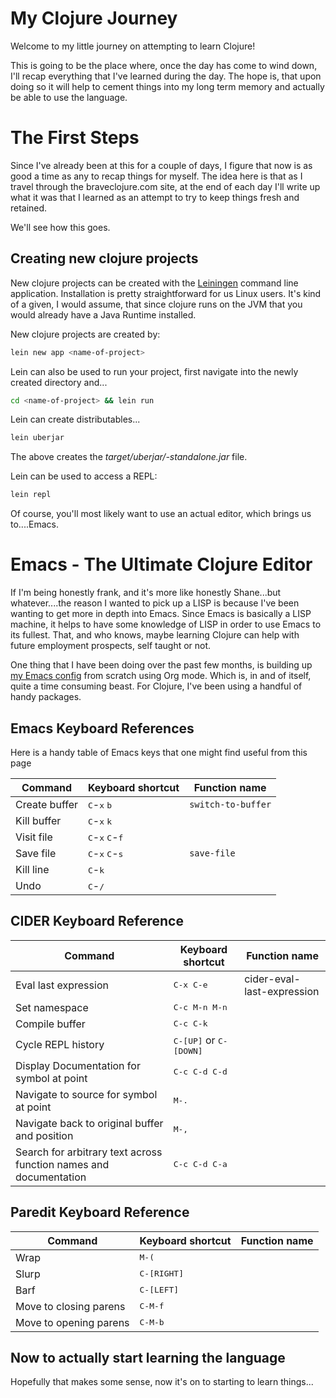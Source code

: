 <!--
.. title: My Clojure Journey
.. slug: my-clojure-journey
.. date: 2021-02-19 14:22:33 UTC-06:00
.. tags: clojure 
.. category: 
.. link: 
.. description: 
.. type: text
-->

# My Clojure Journey

Welcome to my little journey on attempting to learn Clojure!

This is going to be the place where, once the day has come to wind down, I'll recap everything that I've learned during the day. The hope is, that upon doing so it will help to cement things into my long term memory and actually be able to use the language.

# The First Steps

Since I've already been at this for a couple of days, I figure that now is as good a time as any to recap things for myself. The idea here is that as I travel through the braveclojure.com site, at the end of each day I'll write up what it was that I learned as an attempt to try to keep things fresh and retained.

We'll see how this goes.

## Creating new clojure projects

New clojure projects can be created with the [Leiningen](http://leiningen.org/) command line application. Installation is pretty straightforward for us Linux users. It's kind of a given, I would assume, that since clojure runs on the JVM that you would already have a Java Runtime installed.

New clojure projects are created by:

```bash
lein new app <name-of-project>
```

Lein can also be used to run your project, first navigate into the newly created directory and...

```bash
cd <name-of-project> && lein run
```

Lein can create distributables...

```bash
lein uberjar
```

The above creates the _target/uberjar/<name-of-project-with-release-data>-standalone.jar_ file.

Lein can be used to access a REPL:

```bash
lein repl
```

Of course, you'll most likely want to use an actual editor, which brings us to....Emacs.

# Emacs - The Ultimate Clojure Editor

If I'm being honestly frank, and it's more like honestly Shane...but whatever....the reason I wanted to pick up a LISP is because I've been wanting to get more in depth into Emacs. Since Emacs is basically a LISP machine, it helps to have some knowledge of LISP in order to use Emacs to its fullest. That, and who knows, maybe learning Clojure can help with future employment prospects, self taught or not.

One thing that I have been doing over the past few months, is building up [my Emacs config](https://gitlab.swrgroups.net/swrogers/dot-emacs-config) from scratch using Org mode. Which is, in and of itself, quite a time consuming beast. For Clojure, I've been using a handful of handy packages.

## Emacs Keyboard References

Here is a handy table of Emacs keys that one might find useful from this page

| Command       | Keyboard shortcut                                   | Function name      |
| ------------- | --------------------------------------------------- | ------------------ |
| Create buffer | <kbd>C</kbd>-<kbd>x</kbd> <kbd>b</kbd>              | `switch-to-buffer` |
| Kill buffer   | <kbd>C</kbd>-<kbd>x</kbd> <kbd>k</kbd>              |                    |
| Visit file    | <kbd>C</kbd>-<kbd>x</kbd> <kbd>C</kbd>-<kbd>f</kbd> |                    |
| Save file     | <kbd>C</kbd>-<kbd>x</kbd> <kbd>C</kbd>-<kbd>s</kbd> | `save-file`        |
| Kill line     | <kbd>C</kbd>-<kbd>k</kbd>                           |                    |
| Undo          | <kbd>C</kbd>-<kbd>/</kbd>                           |                    |

## CIDER Keyboard Reference

| Command                                                           | Keyboard shortcut                        | Function name              |
| ----------------------------------------------------------------- | ---------------------------------------- | -------------------------- |
| Eval last expression                                              | <kbd>C-x C-e</kbd>                       | cider-eval-last-expression |
| Set namespace                                                     | <kbd>C-c M-n M-n</kbd>                   |                            |
| Compile buffer                                                    | <kbd>C-c C-k</kbd>                       |                            |
| Cycle REPL history                                                | <kbd>C-[UP]</kbd> or <kbd>C-[DOWN]</kbd> |                            |
| Display Documentation for symbol at point                         | <kbd>C-c C-d C-d</kbd>                   |                            |
| Navigate to source for symbol at point                            | <kbd>M-.</kbd>                           |                            |
| Navigate back to original buffer and position                     | <kbd>M-,</kbd>                           |                            |
| Search for arbitrary text across function names and documentation | <kbd>C-c C-d C-a</kbd>                   |                            |

## Paredit Keyboard Reference

| Command                | Keyboard shortcut    | Function name |
| ---------------------- | -------------------- | ------------- |
| Wrap                   | <kbd>M-(</kbd>       |               |
| Slurp                  | <kbd>C-[RIGHT]</kbd> |               |
| Barf                   | <kbd>C-[LEFT]</kbd>  |               |
| Move to closing parens | <kbd>C-M-f</kbd>     |               |
| Move to opening parens | <kbd>C-M-b</kbd>     |               |

## Now to actually start learning the language

Hopefully that makes some sense, now it's on to starting to learn things...
